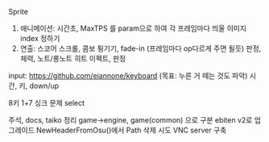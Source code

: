 Sprite
1. 애니메이션: 시간초, MaxTPS 를 param으로 하여 각 프레임마다 띄울 이미지 index 정하기 
2. 연출: 스코어 스크롤, 콤보 튕기기, fade-in (프레임마다 op다르게 주면 될듯)
판정, 체력, 노트/롱노트 히트 이펙트, 판정

input: https://github.com/eiannone/keyboard (목표: 누른 거 떼는 것도 파악)
시간, 키, down/up

8키 1+7
싱크 문제
select

주석, docs, taiko 정리
game->engine, game(common) 으로 구분
ebiten v2로 업그레이드
NewHeaderFromOsu()에서 Path 삭제 시도
VNC server 구축